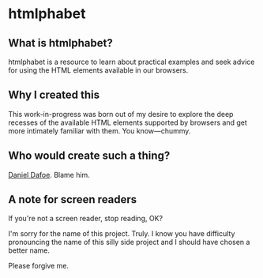 # htmlphabet

## What is htmlphabet?

htmlphabet is a resource to learn about practical examples and seek advice for using the HTML elements available in our browsers.

## Why I created this

This work-in-progress was born out of my desire to explore the deep recesses of the available HTML elements supported by browsers and get more intimately familiar with them. You know—chummy.

## Who would create such a thing?

[Daniel Dafoe](https://github.com/danieldafoe). Blame him.

## A note for screen readers

If you're not a screen reader, stop reading, OK?

I'm sorry for the name of this project. Truly. I know you have difficulty pronouncing the name of this silly side project and I should have chosen a better name.

Please forgive me.

